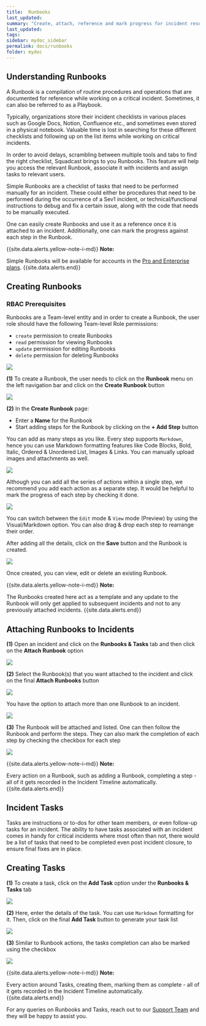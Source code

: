 ```yaml
---
title:  Runbooks
last_updated:
summary: "Create, attach, reference and mark progress for incident resolution using Runbooks"
last_updated:
tags:
sidebar: mydoc_sidebar
permalink: docs/runbooks
folder: mydoc
---
```


## Understanding Runbooks

A Runbook is a compilation of routine procedures and operations that are documented for reference while working on a critical incident. Sometimes, it can also be referred to as a Playbook.

Typically, organizations store their incident checklists in various places such as Google Docs, Notion, Confluence etc., and sometimes even stored in a physical notebook. Valuable time is lost in searching for these different checklists and following up on the list items while working on critical incidents.

In order to avoid delays, scrambling between multiple tools and tabs to find the right checklist, Squadcast brings to you Runbooks. This feature will help you access the relevant Runbook, associate it with incidents and assign tasks to relevant users.

Simple Runbooks are a checklist of tasks that need to be performed manually for an incident. These could either be procedures that need to be performed during the occurrence of a Sev1 incident, or technical/functional instructions to debug and fix a certain issue, along with the code that needs to be manually executed.

One can easily create Runbooks and use it as a reference once it is attached to an incident. Additionally, one can mark the progress against each step in the Runbook.

{{site.data.alerts.yellow-note-i-md}}
**Note:**

Simple Runbooks will be available for accounts in the [Pro and Enterprise plans](https://squadcast.com/pricing).
{{site.data.alerts.end}}

## Creating Runbooks

### RBAC Prerequisites

Runbooks are a Team-level entity and in order to create a Runbook, the user role should have the following Team-level Role permissions:
- `create` permission to create Runbooks
- `read` permission for viewing Runbooks
- `update` permission for editing Runbooks
- `delete` permission for deleting Runbooks

![](images/Runbook-role-permission.png)

**(1)** To create a Runbook, the user needs to click on the **Runbook** menu on the left navigation bar and click on the **Create Runbook** button

![](images/Runbooks-left-nav.png)

**(2)** In the **Create Runbook** page: 
- Enter a **Name** for the Runbook
- Start adding steps for the Runbook by clicking on the **+ Add Step** button

You can add as many steps as you like. Every step supports `Markdown`, hence you can use Markdown formatting features like Code Blocks, Bold, Italic, Ordered & Unordered List, Images & Links. You can manually upload images and attachments as well.

![](images/create-runbook-md.png)

Although you can add all the series of actions within a single step, we recommend you add each action as a separate step. It would be helpful to mark the progress of each step by checking it done.

![](images/create-runbook-rearrange.png)

You can switch between the `Edit` mode & `View` mode (Preview) by using the Visual/Markdown option. You can also drag & drop each step to rearrange their order.

After adding all the details, click on the **Save** button and the Runbook is created.

![](images/create-runbook-visual.png)

Once created, you can view, edit or delete an existing Runbook.

{{site.data.alerts.yellow-note-i-md}}
**Note:**

The Runbooks created here act as a template and any update to the Runbook will only get applied to subsequent incidents and not to any previously attached incidents.
{{site.data.alerts.end}}

## Attaching Runbooks to Incidents

**(1)** Open an incident and click on the **Runbooks & Tasks**  tab and then click on the **Attach Runbook** option

![](images/incidents-attach-runbooks.png)

**(2)** Select the Runbook(s) that you want attached to the incident and click on the final **Attach Runbooks** button

![](images/attach-runbooks.png)

You have the option to attach more than one Runbook to an incident.

![](images/multiple-runbooks.png)

**(3)** The Runbook will be attached and listed. One can then follow the Runbook and perform the steps. They can also mark the completion of each step by checking the checkbox for each step

![](images/attached-runbooks-expanded-progress.png)

{{site.data.alerts.yellow-note-i-md}}
**Note:**

Every action on a Runbook, such as adding a Runbook, completing a step - all of it gets recorded in the Incident Timeline automatically.
{{site.data.alerts.end}}

## Incident Tasks

Tasks are instructions or to-dos for other team members, or even follow-up tasks for an incident. The ability to have tasks associated with an incident comes in handy for critical incidents where most often than not, there would be a list of tasks that need to be completed even post incident closure, to ensure final fixes are in place.

## Creating Tasks

**(1)** To create a task, click on the **Add Task** option under the **Runbooks & Tasks** tab

![](images/add-task-incident.png)

**(2)** Here, enter the details of the task. You can use `Markdown` formatting for it. Then, click on the final **Add Task** button to generate your task list

![](images/add-task.png)

**(3)** Similar to Runbook actions, the tasks completion can also be marked using the checkbox

![](images/task-added.png)

{{site.data.alerts.yellow-note-i-md}}
**Note:**

Every action around Tasks, creating them, marking them as complete - all of it gets recorded in the Incident Timeline automatically.
{{site.data.alerts.end}}

For any queries on Runbooks and Tasks, reach out to our [Support Team](mailto:support@squadcast.com) and they will be happy to assist you.









